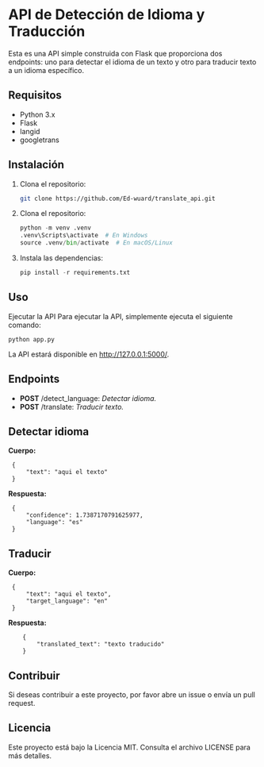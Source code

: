 # API de Detección de Idioma y Traducción

Esta es una API simple construida con Flask que proporciona dos endpoints: uno para detectar el idioma de un texto y otro para traducir texto a un idioma específico.

## Requisitos

- Python 3.x
- Flask
- langid
- googletrans

## Instalación

1. Clona el repositorio:

   ```bash
   git clone https://github.com/Ed-wuard/translate_api.git
2. Clona el repositorio:

    ```python
    python -m venv .venv
    .venv\Scripts\activate  # En Windows
    source .venv/bin/activate  # En macOS/Linux

3. Instala las dependencias:

    ```python
    pip install -r requirements.txt

## Uso

Ejecutar la API
Para ejecutar la API, simplemente ejecuta el siguiente comando:

    python app.py

La API estará disponible en http://127.0.0.1:5000/.

## Endpoints
- **POST** /detect_language: *Detectar idioma.*
- **POST** /translate: *Traducir texto.*

## Detectar idioma

**Cuerpo:**

     {
         "text": "aqui el texto"
     }


**Respuesta:**

     {
         "confidence": 1.7387170791625977,
         "language": "es"
     }


## Traducir

**Cuerpo:**

     {
         "text": "aqui el texto",
         "target_language": "en"
     }


**Respuesta:**

        {
            "translated_text": "texto traducido"
        }

## Contribuir
Si deseas contribuir a este proyecto, por favor abre un issue o envía un pull request.

## Licencia
Este proyecto está bajo la Licencia MIT. Consulta el archivo LICENSE para más detalles.
